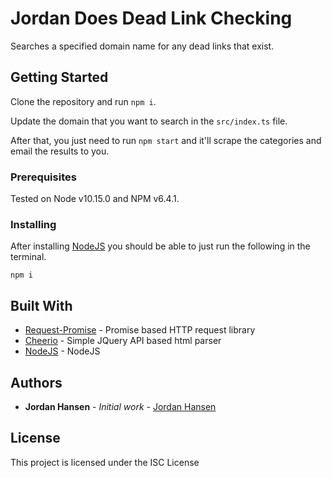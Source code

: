 # Jordan Does Dead Link Checking

Searches a specified domain name for any dead links that exist.

## Getting Started

Clone the repository and run `npm i`. 

Update the domain that you want to search in the `src/index.ts` file.

After that, you just need to run `npm start` and it'll scrape the categories and email the results to you.

### Prerequisites

Tested on Node v10.15.0 and NPM v6.4.1.

### Installing

After installing [NodeJS](https://nodejs.org/en/) you should be able to just run the following in the terminal.

```
npm i
```


## Built With

* [Request-Promise](https://github.com/request/request-promise) - Promise based HTTP request library
* [Cheerio](https://github.com/cheeriojs/cheerio) - Simple JQuery API based html parser
* [NodeJS](https://nodejs.org/en/) - NodeJS

## Authors

* **Jordan Hansen** - *Initial work* - [Jordan Hansen](https://github.com/aarmora)


## License

This project is licensed under the ISC License
